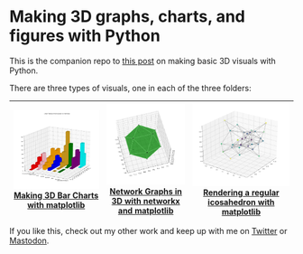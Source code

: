 # Making 3D graphs, charts, and figures with Python

This is the companion repo to [this post](https://seeinglogic.com/posts/python-3d-intro/) on making basic 3D visuals with Python.

There are three types of visuals, one in each of the three folders:

| ![3D Bar chart](./pictures/3d_bar_chart.png) [Making 3D Bar Charts with matplotlib](./bar_charts/) | ![Regular icosahedron](./pictures/icosahedron.png) [Network Graphs in 3D with networkx and matplotlib](./network_graphs/) | ![3D Network graph](./pictures/3d_network_graph.png) [Rendering a regular icosahedron with matplotlib](./icosahedron/) |
|-|-|-|

If you like this, check out my other work and keep up with me on
[Twitter](https://twitter.com/seeinglogic) or
[Mastodon](https://infosec.exchange/@seeinglogic).
